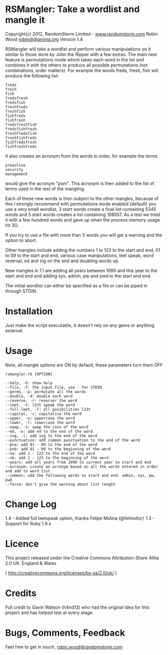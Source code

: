 RSMangler: Take a wordlist and mangle it
========================================

Copyright(c) 2012, RandomStorm Limited - www.randomstorm.com
Robin Wood <robin@digininja.org>
Version 1.4

RSMangler will take a wordlist and perform various manipulations on it similar
to those done by John the Ripper with a few extras. The main new feature is
permutations mode which takes each word in the list and combines it with the
others to produce all possible permutations (not combinations, order matters).
For example the words freds, fresh, fish will produce the following list:

```
freds
fresh
fish
fredsfresh
fredsfish
freshfreds
freshfish
fishfreds
fishfresh
fredsfreshfish
fredsfishfresh
freshfredsfish
freshfishfreds
fishfredsfresh
fishfreshfreds
```

It also creates an acronym from the words in order, for example the terms
```
proactive
security
management
```
would give the acronym "psm". This acronym is then added to the list of terms used
in the rest of the mangling.

Each of these new words is then subject to the other mangles, because of this I
strongly recommend with permutations mode enabled (default) you use a very small
wordlist, 3 start words create a final list containing 5345 words and 5 start
words creates a list containing 108557. As a test we tried it with a few hundred
words and gave up when the process memory usage hit 3G.

If you try to use a file with more than 5 words you will get a warning and the
option to abort.

Other mangles include adding the numbers 1 to 123 to the start and end, 01 to 09
to the start and end, various case manipulations, leet speak, word reversal, ed
and ing on the end and doubling words up.

New mangles in 1.1 are adding all years between 1990 and this year to the start
and end and adding sys, admin, pw and pwd to the start and end.

The initial wordlist can either be specified as a file or can be piped in
through STDIN.

Installation
============

Just make the script executable, it doesn't rely on any gems or anything
external.

Usage
=====

Note, all mangle options are ON by default, these parameters turn them OFF

```
rsmangler.rb [OPTION]

--help, -h: show help
--file, -f: the input file, use - for STDIN
--perms, -p: permutate all the words
--double, -d: double each word
--reverse, -r: reverser the word
--leet, -t: l33t speak the word
--full-leet, -T: all posibilities l33t
--capital, -c: capitalise the word
--upper, -u: uppercase the word
--lower, -l: lowercase the word
--swap, -s: swap the case of the word
--ed, -e: add ed to the end of the word
--ing, -i: add ing to the end of the word
--punctuation: add common punctuation to the end of the word
--pna: add 01 - 09 to the end of the word
--pnb: add 01 - 09 to the beginning of the word
--na: add 1 - 123 to the end of the word
--nb: add 1 - 123 to the beginning of the word
--years: add all years from 1990 to current year to start and end
--acronym: create an acronym based on all the words entered in order and add to word list
--common: add the following words to start and end: admin, sys, pw, pwd
--force: don't give the warning about list length
```

Change Log
==========

1.4 - Added full leetspeak option, thanks Felipe Molina (@felmoltor)
1.3 - Support for Ruby 1.9.x

Licence
=======

This project released under the Creative Commons Attribution-Share Alike 2.0
UK: England & Wales

( http://creativecommons.org/licenses/by-sa/2.0/uk/ )

Credits
=======

Full credit to Gavin Watson (h4nd13) who had the original idea for this project and
has helped test at every stage.

Bugs, Comments, Feedback
========================

Feel free to get in touch, robin.wood@randomstorm.com
